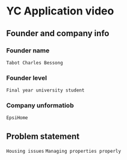 
# YC Application video

## Founder and company info

### Founder name
`Tabot Charles Bessong`
### Founder level
`Final year university student`
### Company unformatiob
`EpsiHome`

## Problem statement
`Housing issues`
`Managing properties properly`